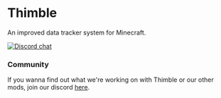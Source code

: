 # Thimble

An improved data tracker system for Minecraft.

[![Discord chat](https://img.shields.io/badge/chat%20on-discord-7289DA)](https://discord.gg/efCMR7U)

### Community
If you wanna find out what we're working on with Thimble or our other mods, join our discord [here](https://discord.gg/efCMR7U).
